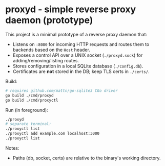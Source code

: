 # proxyd - simple reverse proxy daemon (prototype)

This project is a minimal prototype of a reverse proxy daemon that:

- Listens on `:8080` for incoming HTTP requests and routes them to backends based on the `Host` header.
- Exposes a control API over a UNIX socket (`./proxyd.sock`) for adding/removing/listing routes.
- Stores configuration in a local SQLite database (`./config.db`).
- Certificates are **not** stored in the DB; keep TLS certs in `./certs/`.


Build:
```bash
# requires github.com/mattn/go-sqlite3 CGo driver
go build ./cmd/proxyd
go build ./cmd/proxyctl
```

Run (in foreground):
```bash
./proxyd
# separate terminal:
./proxyctl list
./proxyctl add example.com localhost:3000
./proxyctl list
```

Notes:
- Paths (db, socket, certs) are relative to the binary's working directory.